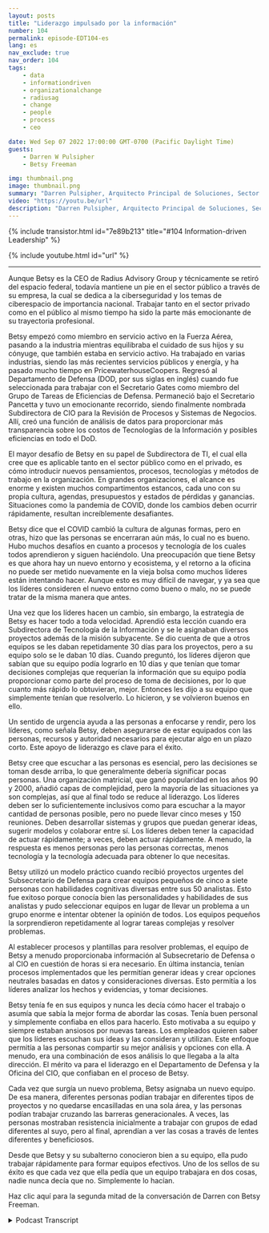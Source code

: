 ```yaml
---
layout: posts
title: "Liderazgo impulsado por la información"
number: 104
permalink: episode-EDT104-es
lang: es
nav_exclude: true
nav_order: 104
tags:
    - data
    - informationdriven
    - organizationalchange
    - radiusag
    - change
    - people
    - process
    - ceo

date: Wed Sep 07 2022 17:00:00 GMT-0700 (Pacific Daylight Time)
guests:
    - Darren W Pulsipher
    - Betsy Freeman

img: thumbnail.png
image: thumbnail.png
summary: "Darren Pulsipher, Arquitecto Principal de Soluciones, Sector Público, Intel, habla con Betsy Freeman, CEO de Radius Advisory Group, sobre su experiencia como líder impulsada por la información en los sectores público y privado. Parte uno de dos."
video: "https://youtu.be/url"
description: "Darren Pulsipher, Arquitecto Principal de Soluciones, Sector Público, Intel, habla con Betsy Freeman, CEO de Radius Advisory Group, sobre su experiencia como líder impulsada por la información en los sectores público y privado. Parte uno de dos."
---
```


<div>
{% include transistor.html id="7e89b213" title="#104 Information-driven Leadership" %}

{% include youtube.html id="url" %}
</div>

---

Aunque Betsy es la CEO de Radius Advisory Group y técnicamente se retiró del espacio federal, todavía mantiene un pie en el sector público a través de su empresa, la cual se dedica a la ciberseguridad y los temas de ciberespacio de importancia nacional. Trabajar tanto en el sector privado como en el público al mismo tiempo ha sido la parte más emocionante de su trayectoria profesional.

Betsy empezó como miembro en servicio activo en la Fuerza Aérea, pasando a la industria mientras equilibraba el cuidado de sus hijos y su cónyuge, que también estaba en servicio activo. Ha trabajado en varias industrias, siendo las más recientes servicios públicos y energía, y ha pasado mucho tiempo en PricewaterhouseCoopers. Regresó al Departamento de Defensa (DOD, por sus siglas en inglés) cuando fue seleccionada para trabajar con el Secretario Gates como miembro del Grupo de Tareas de Eficiencias de Defensa. Permaneció bajo el Secretario Pancetta y tuvo un emocionante recorrido, siendo finalmente nombrada Subdirectora de CIO para la Revisión de Procesos y Sistemas de Negocios. Allí, creó una función de análisis de datos para proporcionar más transparencia sobre los costos de Tecnologías de la Información y posibles eficiencias en todo el DoD.

El mayor desafío de Betsy en su papel de Subdirectora de TI, el cual ella cree que es aplicable tanto en el sector público como en el privado, es cómo introducir nuevos pensamientos, procesos, tecnologías y métodos de trabajo en la organización. En grandes organizaciones, el alcance es enorme y existen muchos compartimentos estancos, cada uno con su propia cultura, agendas, presupuestos y estados de pérdidas y ganancias. Situaciones como la pandemia de COVID, donde los cambios deben ocurrir rápidamente, resultan increíblemente desafiantes.

Betsy dice que el COVID cambió la cultura de algunas formas, pero en otras, hizo que las personas se encerraran aún más, lo cual no es bueno. Hubo muchos desafíos en cuanto a procesos y tecnología de los cuales todos aprendieron y siguen haciéndolo. Una preocupación que tiene Betsy es que ahora hay un nuevo entorno y ecosistema, y el retorno a la oficina no puede ser metido nuevamente en la vieja bolsa como muchos líderes están intentando hacer. Aunque esto es muy difícil de navegar, y ya sea que los líderes consideren el nuevo entorno como bueno o malo, no se puede tratar de la misma manera que antes.

Una vez que los líderes hacen un cambio, sin embargo, la estrategia de Betsy es hacer todo a toda velocidad. Aprendió esta lección cuando era Subdirectora de Tecnología de la Información y se le asignaban diversos proyectos además de la misión subyacente. Se dio cuenta de que a otros equipos se les daban repetidamente 30 días para los proyectos, pero a su equipo solo se le daban 10 días. Cuando preguntó, los líderes dijeron que sabían que su equipo podía lograrlo en 10 días y que tenían que tomar decisiones complejas que requerían la información que su equipo podía proporcionar como parte del proceso de toma de decisiones, por lo que cuanto más rápido lo obtuvieran, mejor. Entonces les dijo a su equipo que simplemente tenían que resolverlo. Lo hicieron, y se volvieron buenos en ello.

Un sentido de urgencia ayuda a las personas a enfocarse y rendir, pero los líderes, como señala Betsy, deben asegurarse de estar equipados con las personas, recursos y autoridad necesarios para ejecutar algo en un plazo corto. Este apoyo de liderazgo es clave para el éxito.

Betsy cree que escuchar a las personas es esencial, pero las decisiones se toman desde arriba, lo que generalmente debería significar pocas personas. Una organización matricial, que ganó popularidad en los años 90 y 2000, añadió capas de complejidad, pero la mayoría de las situaciones ya son complejas, así que al final todo se reduce al liderazgo. Los líderes deben ser lo suficientemente inclusivos como para escuchar a la mayor cantidad de personas posible, pero no puede llevar cinco meses y 150 reuniones. Deben desarrollar sistemas y grupos que puedan generar ideas, sugerir modelos y colaborar entre sí. Los líderes deben tener la capacidad de actuar rápidamente; a veces, deben actuar rápidamente. A menudo, la respuesta es menos personas pero las personas correctas, menos tecnología y la tecnología adecuada para obtener lo que necesitas.

Betsy utilizó un modelo práctico cuando recibió proyectos urgentes del Subsecretario de Defensa para crear equipos pequeños de cinco a siete personas con habilidades cognitivas diversas entre sus 50 analistas. Esto fue exitoso porque conocía bien las personalidades y habilidades de sus analistas y pudo seleccionar equipos en lugar de llevar un problema a un grupo enorme e intentar obtener la opinión de todos. Los equipos pequeños la sorprendieron repetidamente al lograr tareas complejas y resolver problemas.

Al establecer procesos y plantillas para resolver problemas, el equipo de Betsy a menudo proporcionaba información al Subsecretario de Defensa o al CIO en cuestión de horas si era necesario. En última instancia, tenían procesos implementados que les permitían generar ideas y crear opciones neutrales basadas en datos y consideraciones diversas. Esto permitía a los líderes analizar los hechos y evidencias, y tomar decisiones.

Betsy tenía fe en sus equipos y nunca les decía cómo hacer el trabajo o asumía que sabía la mejor forma de abordar las cosas. Tenía buen personal y simplemente confiaba en ellos para hacerlo. Esto motivaba a su equipo y siempre estaban ansiosos por nuevas tareas. Los empleados quieren saber que los líderes escuchan sus ideas y las consideran y utilizan. Este enfoque permitía a las personas compartir su mejor análisis y opciones con ella. A menudo, era una combinación de esos análisis lo que llegaba a la alta dirección. El mérito va para el liderazgo en el Departamento de Defensa y la Oficina del CIO, que confiaban en el proceso de Betsy.

Cada vez que surgía un nuevo problema, Betsy asignaba un nuevo equipo. De esa manera, diferentes personas podían trabajar en diferentes tipos de proyectos y no quedarse encasilladas en una sola área, y las personas podían trabajar cruzando las barreras generacionales. A veces, las personas mostraban resistencia inicialmente a trabajar con grupos de edad diferentes al suyo, pero al final, aprendían a ver las cosas a través de lentes diferentes y beneficiosos.

Desde que Betsy y su subalterno conocieron bien a su equipo, ella pudo trabajar rápidamente para formar equipos efectivos. Uno de los sellos de su éxito es que cada vez que ella pedía que un equipo trabajara en dos cosas, nadie nunca decía que no. Simplemente lo hacían.

Haz clic aquí para la segunda mitad de la conversación de Darren con Betsy Freeman.



<details>
<summary> Podcast Transcript </summary>

<p></p>

</details>
